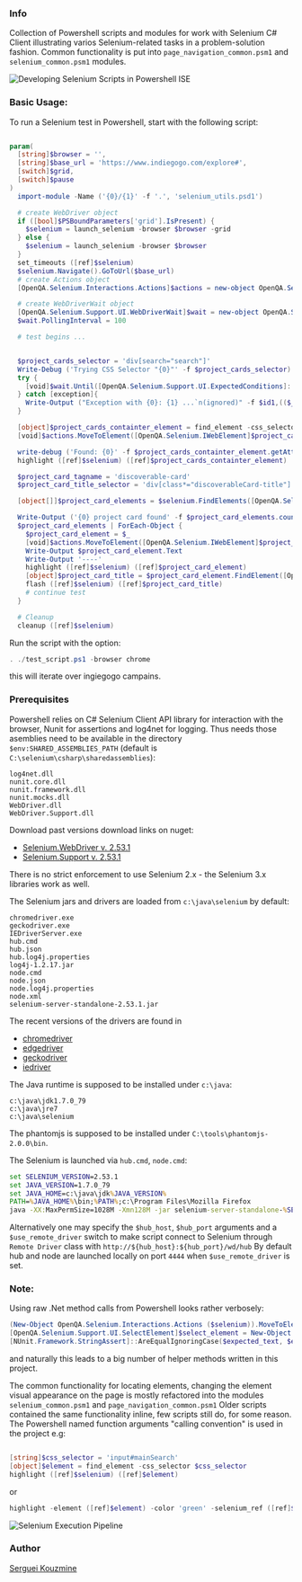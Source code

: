 ### Info
Collection of Powershell scripts and modules for work with Selenium C# Client
illustrating varios Selenium-related tasks in a problem-solution fashion.
Common functionality is put into  `page_navigation_common.psm1` and `selenium_common.psm1` modules.

![Developing Selenium Scripts in Powershell ISE](https://raw.githubusercontent.com/sergueik/powershell_selenium/master/screenshots/55a.png)

### Basic Usage:
To run a Selenium test in Powershell, start with the following script:
```powershell

param(
  [string]$browser = '',
  [string]$base_url = 'https://www.indiegogo.com/explore#',
  [switch]$grid,
  [switch]$pause
)
  import-module -Name ('{0}/{1}' -f '.', 'selenium_utils.psd1')

  # create WebDriver object
  if ([bool]$PSBoundParameters['grid'].IsPresent) {
    $selenium = launch_selenium -browser $browser -grid
  } else {
    $selenium = launch_selenium -browser $browser
  }
  set_timeouts ([ref]$selenium)
  $selenium.Navigate().GoToUrl($base_url)
  # create Actions object
  [OpenQA.Selenium.Interactions.Actions]$actions = new-object OpenQA.Selenium.Interactions.Actions($selenium)

  # create WebDriverWait object
  [OpenQA.Selenium.Support.UI.WebDriverWait]$wait = new-object OpenQA.Selenium.Support.UI.WebDriverWait ($selenium,[System.TimeSpan]::FromSeconds(1))
  $wait.PollingInterval = 100

  # test begins ...


  $project_cards_selector = 'div[search="search"]'
  Write-Debug ('Trying CSS Selector "{0}"' -f $project_cards_selector)
  try {
    [void]$wait.Until([OpenQA.Selenium.Support.UI.ExpectedConditions]::ElementExists([OpenQA.Selenium.By]::CssSelector($css_selector)))
  } catch [exception]{
    Write-Output ("Exception with {0}: {1} ...`n(ignored)" -f $id1,(($_.Exception.Message) -split "`n")[0])
  }

  [object]$project_cards_containter_element = find_element -css_selector $project_cards_selector
  [void]$actions.MoveToElement([OpenQA.Selenium.IWebElement]$project_cards_containter_element).Build().Perform()

  write-debug ('Found: {0}' -f $project_cards_containter_element.getAttribute('innerHTML'))
  highlight ([ref]$selenium) ([ref]$project_cards_containter_element)

  $project_card_tagname = 'discoverable-card'
  $project_card_title_selector = 'div[class*="discoverableCard-title"]'

  [object[]]$project_card_elements = $selenium.FindElements([OpenQA.Selenium.By]::TagName($project_card_tagname))

  Write-Output ('{0} project card found' -f $project_card_elements.count)
  $project_card_elements | ForEach-Object {
    $project_card_element = $_
    [void]$actions.MoveToElement([OpenQA.Selenium.IWebElement]$project_card_element).Build().Perform()
    Write-Output $project_card_element.Text
    Write-Output '----'
    highlight ([ref]$selenium) ([ref]$project_card_element)
    [object]$project_card_title = $project_card_element.FindElement([OpenQA.Selenium.By]::CssSelector($project_card_title_selector))
    flash ([ref]$selenium) ([ref]$project_card_title)
    # continue test
  }

  # Cleanup
  cleanup ([ref]$selenium)
```
Run the script with the option:
```powershell
. ./test_script.ps1 -browser chrome
```
this will iterate over ingiegogo campains.

### Prerequisites
Powershell relies on C# Selenium Client API library for interaction with the browser, Nunit for assertions and log4net for logging.
Thus needs those asemblies need to be available in the directory `$env:SHARED_ASSEMBLIES_PATH`
(default is `C:\selenium\csharp\sharedassemblies`):
```
log4net.dll
nunit.core.dll
nunit.framework.dll
nunit.mocks.dll
WebDriver.dll
WebDriver.Support.dll
```

Download past versions download links on nuget:
  * [Selenium.WebDriver v. 2.53.1](https://www.nuget.org/packages/Selenium.WebDriver/2.53.1)
  * [Selenium.Support v. 2.53.1](https://www.nuget.org/packages/Selenium.Support/2.53.1)

There is no strict enforcement to use Selenium 2.x - the Selenium 3.x libraries work as well.

The Selenium jars and drivers are loaded from `c:\java\selenium` by default:
```
chromedriver.exe
geckodriver.exe
IEDriverServer.exe
hub.cmd
hub.json
hub.log4j.properties
log4j-1.2.17.jar
node.cmd
node.json
node.log4j.properties
node.xml
selenium-server-standalone-2.53.1.jar
```
The recent versions of the drivers are found in

  * [chromedriver](https://chromedriver.storage.gooeapis.com/)
  * [edgedriver](https://developer.microsoft.com/en-us/microsoft-edge/tools/webdriver/)
  * [geckodriver](https://api.github.com/repos/mozilla/geckodriver/releases)
  * [iedriver](https://selenium-release.storage.googleapis.com/)

The Java runtime is supposed to be installed under `c:\java`:
```
c:\java\jdk1.7.0_79
c:\java\jre7
c:\java\selenium
```
The phantomjs is supposed to be installed under `C:\tools\phantomjs-2.0.0\bin`.

The Selenium is launched via `hub.cmd`, `node.cmd`:	
```cmd
set SELENIUM_VERSION=2.53.1
set JAVA_VERSION=1.7.0_79
set JAVA_HOME=c:\java\jdk%JAVA_VERSION%
PATH=%JAVA_HOME%\bin;%PATH%;c:\Program Files\Mozilla Firefox
java -XX:MaxPermSize=1028M -Xmn128M -jar selenium-server-standalone-%SELENIUM_VERSION%.jar -port %HTTP_PORT% -role hub
```

Alternatively one may specify the `$hub_host`, `$hub_port` arguments and a `$use_remote_driver` switch
to make script connect to Selenium through `Remote Driver` class with `http://${hub_host}:${hub_port}/wd/hub`
By default hub and node are launched locally on port `4444` when `$use_remote_driver` is set.

### Note:

Using raw .Net method calls from Powershell looks rather verbosely:
```powershell
(New-Object OpenQA.Selenium.Interactions.Actions ($selenium)).MoveToElement([OpenQA.Selenium.IWebElement]$element).Click().Build().Perform()
[OpenQA.Selenium.Support.UI.SelectElement]$select_element = New-Object OpenQA.Selenium.Support.UI.SelectElement ($selenium.FindElement([OpenQA.Selenium.By]::CssSelector($css_selector)))
[NUnit.Framework.StringAssert]::AreEqualIgnoringCase($expected_text, $element.Text)

```
and naturally this leads to a big number of helper methods written in this project.

The common functionality for locating elements, changing the element visual appearance on the page
is mostly refactored into the modules `selenium_common.psm1` and `page_navigation_common.psm1`
Older scripts contained the same functionality inline, few scripts still do, for some reason.
The Powershell named function arguments "calling convention" is used in the project e.g:

```powershell

[string]$css_selector = 'input#mainSearch'
[object]$element = find_element -css_selector $css_selector
highlight ([ref]$selenium) ([ref]$element)
```
or
```powershell
highlight -element ([ref]$element) -color 'green' -selenium_ref ([ref]$selenium)

```

![Selenium Execution Pipeline](https://raw.githubusercontent.com/sergueik/powershell_selenium/master/screenshots/selenium_execution_pipeline.png)

### Author
[Serguei Kouzmine](kouzmine_serguei@yahoo.com)